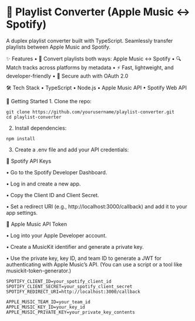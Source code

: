 # 🎵 Playlist Converter (Apple Music ↔ Spotify)

A duplex playlist converter built with TypeScript. Seamlessly transfer playlists between Apple Music and Spotify.

✨ Features
	•	🔁 Convert playlists both ways: Apple Music ↔ Spotify
	•	🔍 Match tracks across platforms by metadata
	•	⚡ Fast, lightweight, and developer-friendly
	•	🔐 Secure auth with OAuth 2.0

🛠 Tech Stack
	•	TypeScript
	•	Node.js
	•	Apple Music API
	•	Spotify Web API

🚀 Getting Started
	1.	Clone the repo:
 ```
git clone https://github.com/yourusername/playlist-converter.git 
cd playlist-converter
```
2.	Install dependencies:
```
npm install
```
3.	Create a .env file and add your API credentials:

🔑 Spotify API Keys

•	Go to the Spotify Developer Dashboard.

•	Log in and create a new app.

•	Copy the Client ID and Client Secret.

•	Set a redirect URI (e.g., http://localhost:3000/callback) and add it to your app settings.

🍎 Apple Music API Token

•	Log into your Apple Developer account.

•	Create a MusicKit identifier and generate a private key.

•	Use the private key, key ID, and team ID to generate a JWT for authenticating with Apple Music’s API. (You can use a script or a tool like musickit-token-generator.)
```
SPOTIFY_CLIENT_ID=your_spotify_client_id
SPOTIFY_CLIENT_SECRET=your_spotify_client_secret
SPOTIFY_REDIRECT_URI=http://localhost:3000/callback

APPLE_MUSIC_TEAM_ID=your_team_id
APPLE_MUSIC_KEY_ID=your_key_id
APPLE_MUSIC_PRIVATE_KEY=your_private_key_contents
```

 
